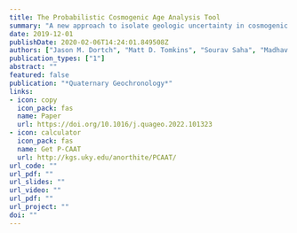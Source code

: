 ```yaml
---
title: The Probabilistic Cosmogenic Age Analysis Tool
summary: "A new approach to isolate geologic uncertainty in cosmogenic exposure age datasets (P-CAAT), now published in *Quaternary Geochronology*" 
date: 2019-12-01
publishDate: 2020-02-06T14:24:01.849508Z
authors: ["Jason M. Dortch", "Matt D. Tomkins", "Sourav Saha", "Madhav K. Murari", "Lindsay M. Schoenbohm", "Doug Curl"]
publication_types: ["1"]
abstract: ""
featured: false
publication: "*Quaternary Geochronology*"
links:
- icon: copy
  icon_pack: fas
  name: Paper
  url: https://doi.org/10.1016/j.quageo.2022.101323
- icon: calculator
  icon_pack: fas
  name: Get P-CAAT
  url: http://kgs.uky.edu/anorthite/PCAAT/
url_code: ""
url_pdf: ""
url_slides: ""
url_video: ""
url_pdf: ""
url_project: ""
doi: ""
---
```


